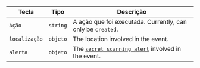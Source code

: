 | Tecla         | Tipo     | Descrição                                                                                                         |
| ------------- | -------- | ----------------------------------------------------------------------------------------------------------------- |
| `Ação`        | `string` | A ação que foi executada. Currently, can only be `created`.                                                       |
| `localização` | `objeto` | The location involved in the event.                                                                               |
| `alerta`      | `objeto` | The [`secret scanning alert`](/rest/reference/secret-scanning#get-a-secret-scanning-alert) involved in the event. |
